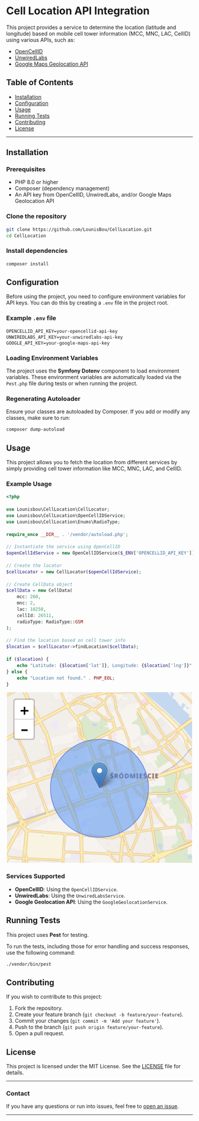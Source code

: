 
# Cell Location API Integration

This project provides a service to determine the location (latitude and longitude) based on mobile cell tower information (MCC, MNC, LAC, CellID) using various APIs, such as:

- [OpenCellID](https://www.opencellid.org)
- [UnwiredLabs](https://unwiredlabs.com)
- [Google Maps Geolocation API](https://developers.google.com/maps/documentation/geolocation/overview)

## Table of Contents

- [Installation](#installation)
- [Configuration](#configuration)
- [Usage](#usage)
- [Running Tests](#running-tests)
- [Contributing](#contributing)
- [License](#license)

---

## Installation

### Prerequisites
- PHP 8.0 or higher
- Composer (dependency management)
- An API key from OpenCellID, UnwiredLabs, and/or Google Maps Geolocation API

### Clone the repository

```bash
git clone https://github.com/LounisBou/CellLocation.git
cd CellLocation
```

### Install dependencies

```bash
composer install
```

## Configuration

Before using the project, you need to configure environment variables for API keys. You can do this by creating a `.env` file in the project root.

### Example `.env` file

```env
OPENCELLID_API_KEY=your-opencellid-api-key
UNWIREDLABS_API_KEY=your-unwiredlabs-api-key
GOOGLE_API_KEY=your-google-maps-api-key
```

### Loading Environment Variables

The project uses the **Symfony Dotenv** component to load environment variables. These environment variables are automatically loaded via the `Pest.php` file during tests or when running the project.

### Regenerating Autoloader

Ensure your classes are autoloaded by Composer. If you add or modify any classes, make sure to run:

```bash
composer dump-autoload
```

## Usage

This project allows you to fetch the location from different services by simply providing cell tower information like MCC, MNC, LAC, and CellID.

### Example Usage

```php
<?php

use Lounisbou\CellLocation\CellLocator;
use Lounisbou\CellLocation\OpenCellIDService;
use Lounisbou\CellLocation\Enums\RadioType;

require_once __DIR__ . '/vendor/autoload.php';

// Instantiate the service using OpenCellID
$openCellIdService = new OpenCellIDService($_ENV['OPENCELLID_API_KEY']);

// Create the locator
$cellLocator = new CellLocator($openCellIdService);

// Create CellData object
$cellData = new CellData(
    mcc: 260,
    mnc: 2,
    lac: 10250,
    cellId: 26511,
    radioType: RadioType::GSM
);

// Find the location based on cell tower info
$location = $cellLocator->findLocation($cellData);

if ($location) {
    echo "Latitude: {$location['lat']}, Longitude: {$location['lng']}" . PHP_EOL;
} else {
    echo "Location not found." . PHP_EOL;
}
```

<p align="center">
  <img src="assets/CellLocationExample.png" alt="Render Location" />
</p>

### Services Supported

- **OpenCellID**: Using the `OpenCellIDService`.
- **UnwiredLabs**: Using the `UnwiredLabsService`.
- **Google Geolocation API**: Using the `GoogleGeolocationService`.

## Running Tests

This project uses **Pest** for testing.

To run the tests, including those for error handling and success responses, use the following command:

```bash
./vendor/bin/pest
```

## Contributing

If you wish to contribute to this project:

1. Fork the repository.
2. Create your feature branch (`git checkout -b feature/your-feature`).
3. Commit your changes (`git commit -m 'Add your feature'`).
4. Push to the branch (`git push origin feature/your-feature`).
5. Open a pull request.

## License

This project is licensed under the MIT License. See the [LICENSE](LICENSE) file for details.

---

### Contact

If you have any questions or run into issues, feel free to [open an issue](https://github.com/LounisBou/CellLocation/issues).

---
